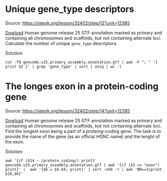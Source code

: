 # Unique gene_type descriptors

Source: https://stepik.org/lesson/32402/step/12?unit=12385

[Dowload](https://www.gencodegenes.org/human/release_25.html) Human genome release 25 GTF annotation marked as primary and containing all chromosomes and scaffolds, but not containing alternate loci.
Calculate the number of unique `gene_type` descriptors.

Solution:

```
cut -f9 gencode.v25.primary_assembly.annotation.gtf | awk -F "; " '{ print $2 }' | grep 'gene_type' | sort | uniq | wc -l
```


# The longes exon in a protein-coding gene

Source: https://stepik.org/lesson/32402/step/14?unit=12385

[Dowload](https://www.gencodegenes.org/human/release_25.html) Human genome release 25 GTF annotation marked as primary and containing all chromosomes and scaffolds, but not containing alternate loci.
Find the longest exon being a part of a proteing-coding gene. The task is to provide the name of the gene (as an official HGNC name) and the lenght of the exon.

Solution:

```
awk '{if ($14 ~ /protein_coding/) print}' gencode.v25.primary_assembly.annotation.gtf | awk '{if ($3 == "exon") print}' |  awk '{$6 = $5-$4; print}' | sort -nk6 -r | awk 'NR==1{print $18,$6}'
```
